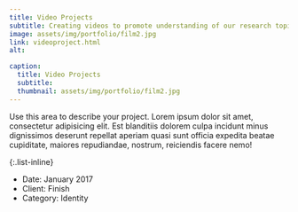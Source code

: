 ```yaml
---
title: Video Projects
subtitle: Creating videos to promote understanding of our research topics.
image: assets/img/portfolio/film2.jpg
link: videoproject.html
alt: 

caption:
  title: Video Projects
  subtitle: 
  thumbnail: assets/img/portfolio/film2.jpg
---
```

Use this area to describe your project. Lorem ipsum dolor sit amet, consectetur adipisicing elit. Est blanditiis dolorem culpa incidunt minus dignissimos deserunt repellat aperiam quasi sunt officia expedita beatae cupiditate, maiores repudiandae, nostrum, reiciendis facere nemo!

{:.list-inline}
- Date: January 2017
- Client: Finish
- Category: Identity

